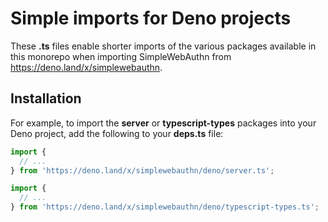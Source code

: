 # Simple imports for Deno projects

These **.ts** files enable shorter imports of the various packages available in this monorepo when
importing SimpleWebAuthn from https://deno.land/x/simplewebauthn.

## Installation

For example, to import the **server** or **typescript-types** packages into your Deno project, add
the following to your **deps.ts** file:

```ts
import {
  // ...
} from 'https://deno.land/x/simplewebauthn/deno/server.ts';

import {
  // ...
} from 'https://deno.land/x/simplewebauthn/deno/typescript-types.ts';
```
